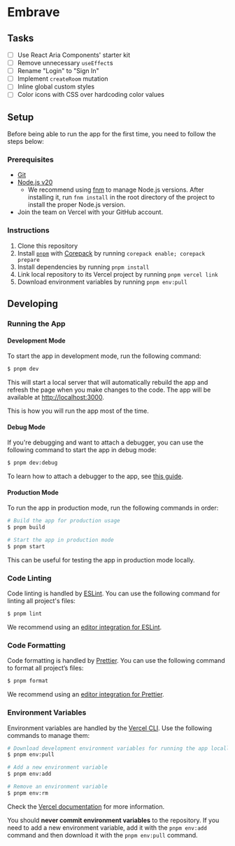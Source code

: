 # Embrave

## Tasks

- [ ] Use React Aria Components' starter kit
- [ ] Remove unnecessary `useEffect`s
- [ ] Rename "Login" to "Sign In"
- [ ] Implement `createRoom` mutation
- [ ] Inline global custom styles
- [ ] Color icons with CSS over hardcoding color values

## Setup

Before being able to run the app for the first time, you need to follow the steps below:

### Prerequisites

- [Git](https://git-scm.com/downloads)
- [Node.js v20](https://nodejs.org/en/download/)
  - We recommend using [fnm](https://github.com/Schniz/fnm) to manage Node.js versions. After
    installing it, run `fnm install` in the root directory of the project to install the proper
    Node.js version.
- Join the team on Vercel with your GitHub account.

### Instructions

1. Clone this repository
2. Install [`pnpm`](https://pnpm.io/) with
   [Corepack](https://nodejs.org/docs/latest-v20.x/api/corepack.html) by running
   `corepack enable; corepack prepare`
3. Install dependencies by running `pnpm install`
4. Link local repository to its Vercel project by running `pnpm vercel link`
5. Download environment variables by running `pnpm env:pull`

## Developing

### Running the App

#### Development Mode

To start the app in development mode, run the following command:

```sh
$ pnpm dev
```

This will start a local server that will automatically rebuild the app and refresh the page when you
make changes to the code. The app will be available at
[http://localhost:3000](http://localhost:3000).

This is how you will run the app most of the time.

#### Debug Mode

If you're debugging and want to attach a debugger, you can use the following command to start the
app in debug mode:

```sh
$ pnpm dev:debug
```

To learn how to attach a debugger to the app, see
[this guide](https://nextjs.org/docs/advanced-features/debugging).

#### Production Mode

To run the app in production mode, run the following commands in order:

```sh
# Build the app for production usage
$ pnpm build

# Start the app in production mode
$ pnpm start
```

This can be useful for testing the app in production mode locally.

### Code Linting

Code linting is handled by [ESLint](https://eslint.org/). You can use the following command for
linting all project's files:

```sh
$ pnpm lint
```

We recommend using an
[editor integration for ESLint](https://eslint.org/docs/user-guide/integrations).

### Code Formatting

Code formatting is handled by [Prettier](https://prettier.io/). You can use the following command to
format all project’s files:

```sh
$ pnpm format
```

We recommend using an [editor integration for Prettier](https://prettier.io/docs/en/editors.html).

### Environment Variables

Environment variables are handled by the [Vercel CLI](https://vercel.com/docs/cli/env). Use the
following commands to manage them:

```sh
# Download development environment variables for running the app locally
$ pnpm env:pull

# Add a new environment variable
$ pnpm env:add

# Remove an environment variable
$ pnpm env:rm
```

Check the [Vercel documentation](https://vercel.com/docs/concepts/projects/environment-variables)
for more information.

You should **never commit environment variables** to the repository. If you need to add a new
environment variable, add it with the `pnpm env:add` command and then download it with the
`pnpm env:pull` command.

